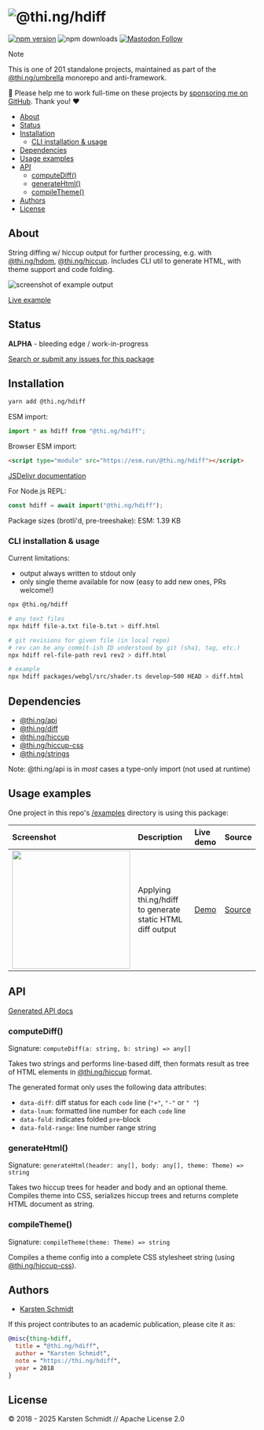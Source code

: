 <!-- This file is generated - DO NOT EDIT! -->
<!-- Please see: https://github.com/thi-ng/umbrella/blob/develop/CONTRIBUTING.md#changes-to-readme-files -->
# ![@thi.ng/hdiff](https://media.thi.ng/umbrella/banners-20230807/thing-hdiff.svg?56c7517e)

[![npm version](https://img.shields.io/npm/v/@thi.ng/hdiff.svg)](https://www.npmjs.com/package/@thi.ng/hdiff)
![npm downloads](https://img.shields.io/npm/dm/@thi.ng/hdiff.svg)
[![Mastodon Follow](https://img.shields.io/mastodon/follow/109331703950160316?domain=https%3A%2F%2Fmastodon.thi.ng&style=social)](https://mastodon.thi.ng/@toxi)

> [!NOTE]
> This is one of 201 standalone projects, maintained as part
> of the [@thi.ng/umbrella](https://github.com/thi-ng/umbrella/) monorepo
> and anti-framework.
>
> 🚀 Please help me to work full-time on these projects by [sponsoring me on
> GitHub](https://github.com/sponsors/postspectacular). Thank you! ❤️

- [About](#about)
- [Status](#status)
- [Installation](#installation)
  - [CLI installation & usage](#cli-installation--usage)
- [Dependencies](#dependencies)
- [Usage examples](#usage-examples)
- [API](#api)
  - [computeDiff()](#computediff)
  - [generateHtml()](#generatehtml)
  - [compileTheme()](#compiletheme)
- [Authors](#authors)
- [License](#license)

## About

String diffing w/ hiccup output for further processing, e.g. with [@thi.ng/hdom](https://github.com/thi-ng/umbrella/tree/develop/packages/hdom), [@thi.ng/hiccup](https://github.com/thi-ng/umbrella/tree/develop/packages/hiccup). Includes CLI util to generate HTML, with theme support and code folding.

![screenshot of example output](https://raw.githubusercontent.com/thi-ng/umbrella/develop/assets/hdiff/hdiff.png)

[Live example](https://demo.thi.ng/umbrella/hdiff/)

## Status

**ALPHA** - bleeding edge / work-in-progress

[Search or submit any issues for this package](https://github.com/thi-ng/umbrella/issues?q=%5Bhdiff%5D+in%3Atitle)

## Installation

```bash
yarn add @thi.ng/hdiff
```

ESM import:

```ts
import * as hdiff from "@thi.ng/hdiff";
```

Browser ESM import:

```html
<script type="module" src="https://esm.run/@thi.ng/hdiff"></script>
```

[JSDelivr documentation](https://www.jsdelivr.com/)

For Node.js REPL:

```js
const hdiff = await import("@thi.ng/hdiff");
```

Package sizes (brotli'd, pre-treeshake): ESM: 1.39 KB

### CLI installation & usage

Current limitations:

- output always written to stdout only
- only single theme available for now (easy to add new ones, PRs welcome!)

```bash
npx @thi.ng/hdiff

# any text files
npx hdiff file-a.txt file-b.txt > diff.html

# git revisions for given file (in local repo)
# rev can be any commit-ish ID understood by git (sha1, tag, etc.)
npx hdiff rel-file-path rev1 rev2 > diff.html

# example
npx hdiff packages/webgl/src/shader.ts develop~500 HEAD > diff.html
```

## Dependencies

- [@thi.ng/api](https://github.com/thi-ng/umbrella/tree/develop/packages/api)
- [@thi.ng/diff](https://github.com/thi-ng/umbrella/tree/develop/packages/diff)
- [@thi.ng/hiccup](https://github.com/thi-ng/umbrella/tree/develop/packages/hiccup)
- [@thi.ng/hiccup-css](https://github.com/thi-ng/umbrella/tree/develop/packages/hiccup-css)
- [@thi.ng/strings](https://github.com/thi-ng/umbrella/tree/develop/packages/strings)

Note: @thi.ng/api is in _most_ cases a type-only import (not used at runtime)

## Usage examples

One project in this repo's
[/examples](https://github.com/thi-ng/umbrella/tree/develop/examples)
directory is using this package:

| Screenshot                                                                                                    | Description                                               | Live demo                                   | Source                                                                   |
|:--------------------------------------------------------------------------------------------------------------|:----------------------------------------------------------|:--------------------------------------------|:-------------------------------------------------------------------------|
| <img src="https://raw.githubusercontent.com/thi-ng/umbrella/develop/assets/examples/hdiff.avif" width="240"/> | Applying thi.ng/hdiff to generate static HTML diff output | [Demo](https://demo.thi.ng/umbrella/hdiff/) | [Source](https://github.com/thi-ng/umbrella/tree/develop/examples/hdiff) |

## API

[Generated API docs](https://docs.thi.ng/umbrella/hdiff/)

### computeDiff()

Signature: `computeDiff(a: string, b: string) => any[]`

Takes two strings and performs line-based diff, then formats result as
tree of HTML elements in
[@thi.ng/hiccup](https://github.com/thi-ng/umbrella/tree/develop/packages/hiccup)
format.

The generated format only uses the following data attributes:

- `data-diff`: diff status for each `code` line (`"+"`, `"-"` or `" "`)
- `data-lnum`: formatted line number for each `code` line
- `data-fold`: indicates folded `pre`-block
- `data-fold-range`: line number range string

### generateHtml()

Signature: `generateHtml(header: any[], body: any[], theme: Theme) => string`

Takes two hiccup trees for header and body and an optional theme.
Compiles theme into CSS, serializes hiccup trees and returns complete
HTML document as string.

### compileTheme()

Signature: `compileTheme(theme: Theme) => string`

Compiles a theme config into a complete CSS stylesheet string (using
[@thi.ng/hiccup-css](https://github.com/thi-ng/umbrella/tree/develop/packages/hiccup-css)).

## Authors

- [Karsten Schmidt](https://thi.ng)

If this project contributes to an academic publication, please cite it as:

```bibtex
@misc{thing-hdiff,
  title = "@thi.ng/hdiff",
  author = "Karsten Schmidt",
  note = "https://thi.ng/hdiff",
  year = 2018
}
```

## License

&copy; 2018 - 2025 Karsten Schmidt // Apache License 2.0
